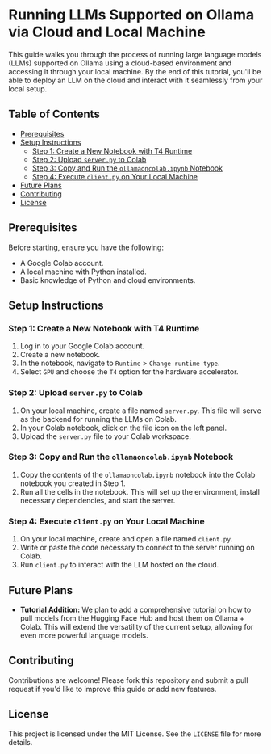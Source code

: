 # Running LLMs Supported on Ollama via Cloud and Local Machine

This guide walks you through the process of running large language models (LLMs) supported on Ollama using a cloud-based environment and accessing it through your local machine. By the end of this tutorial, you'll be able to deploy an LLM on the cloud and interact with it seamlessly from your local setup.

## Table of Contents
- [Prerequisites](#prerequisites)
- [Setup Instructions](#setup-instructions)
  - [Step 1: Create a New Notebook with T4 Runtime](#step-1-create-a-new-notebook-with-t4-runtime)
  - [Step 2: Upload `server.py` to Colab](#step-2-upload-serverpy-to-colab)
  - [Step 3: Copy and Run the `ollamaoncolab.ipynb` Notebook](#step-3-copy-and-run-the-ollamaoncolabipynb-notebook)
  - [Step 4: Execute `client.py` on Your Local Machine](#step-4-execute-clientpy-on-your-local-machine)
- [Future Plans](#future-plans)
- [Contributing](#contributing)
- [License](#license)

## Prerequisites

Before starting, ensure you have the following:
- A Google Colab account.
- A local machine with Python installed.
- Basic knowledge of Python and cloud environments.

## Setup Instructions

### Step 1: Create a New Notebook with T4 Runtime
1. Log in to your Google Colab account.
2. Create a new notebook.
3. In the notebook, navigate to `Runtime` > `Change runtime type`.
4. Select `GPU` and choose the `T4` option for the hardware accelerator.

### Step 2: Upload `server.py` to Colab
1. On your local machine, create a file named `server.py`. This file will serve as the backend for running the LLMs on Colab.
2. In your Colab notebook, click on the file icon on the left panel.
3. Upload the `server.py` file to your Colab workspace.

### Step 3: Copy and Run the `ollamaoncolab.ipynb` Notebook
1. Copy the contents of the `ollamaoncolab.ipynb` notebook into the Colab notebook you created in Step 1.
2. Run all the cells in the notebook. This will set up the environment, install necessary dependencies, and start the server.

### Step 4: Execute `client.py` on Your Local Machine
1. On your local machine, create and open a file named `client.py`.
2. Write or paste the code necessary to connect to the server running on Colab.
3. Run `client.py` to interact with the LLM hosted on the cloud.

## Future Plans

- **Tutorial Addition:** We plan to add a comprehensive tutorial on how to pull models from the Hugging Face Hub and host them on Ollama + Colab. This will extend the versatility of the current setup, allowing for even more powerful language models.

## Contributing

Contributions are welcome! Please fork this repository and submit a pull request if you'd like to improve this guide or add new features.

## License

This project is licensed under the MIT License. See the `LICENSE` file for more details.
